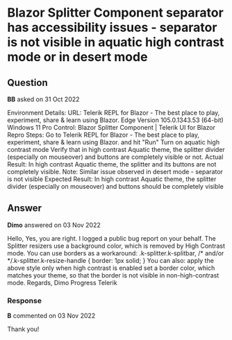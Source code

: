 # Blazor Splitter Component separator has accessibility issues - separator is not visible in aquatic high contrast mode or in desert mode

## Question

**BB** asked on 31 Oct 2022

Environment Details: URL: Telerik REPL for Blazor - The best place to play, experiment, share & learn using Blazor. Edge Version 105.0.1343.53 (64-bit) Windows 11 Pro Control: Blazor Splitter Component | Telerik UI for Blazor Repro Steps: Go to Telerik REPL for Blazor - The best place to play, experiment, share & learn using Blazor. and hit "Run" Turn on aquatic high contrast mode Verify that in high contrast Aquatic theme, the splitter divider (especially on mouseover) and buttons are completely visible or not. Actual Result: In high contrast Aquatic theme, the splitter and its buttons are not completely visible. Note: Similar issue observed in desert mode - separator is not visible Expected Result: In high contrast Aquatic theme, the splitter divider (especially on mouseover) and buttons should be completely visible

## Answer

**Dimo** answered on 03 Nov 2022

Hello, Yes, you are right. I logged a public bug report on your behalf. The Splitter resizers use a background color, which is removed by High Contrast mode. You can use borders as a workaround: .k-splitter.k-splitbar, /* and/or */.k-splitter.k-resize-handle { border: 1px solid;
} You can also: apply the above style only when high contrast is enabled set a border color, which matches your theme, so that the border is not visible in non-high-contrast mode. Regards, Dimo Progress Telerik

### Response

**B** commented on 03 Nov 2022

Thank you!
